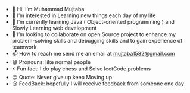 - 👋 Hi, I’m Muhammad Mujtaba
- 👀 I’m interested in Learning new things each day of my life
- 🌱 I’m currently learning Java ( Object-oriented programming ) and Slowly Learning web development 
- 💞️ I’m looking to collaborate on  open Source project to enhance my problem-solving skills and debugging skills and to gain experience of teamwork
- 📫 How to reach me send me an email at mujtaba1582@gmail.com
- 😄 Pronouns: like normal people 
- ⚡ Fun fact: I do play chess and Solve leetCode problems
- 😊 Quote: Never give up keep Moving up  
- 😏 FeedBack: hopefully I will receive feedback from someone one day

